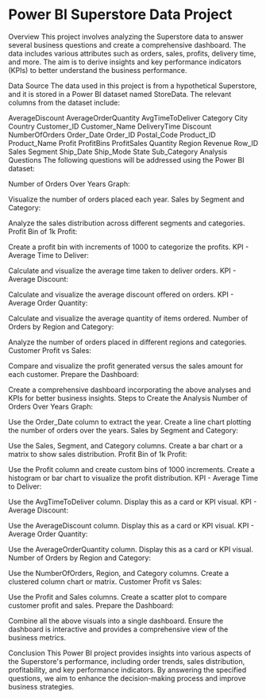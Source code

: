 # Power BI Superstore Data Project
Overview
This project involves analyzing the Superstore data to answer several business questions and create a comprehensive dashboard. The data includes various attributes such as orders, sales, profits, delivery time, and more. The aim is to derive insights and key performance indicators (KPIs) to better understand the business performance.

Data Source
The data used in this project is from a hypothetical Superstore, and it is stored in a Power BI dataset named StoreData. The relevant columns from the dataset include:

AverageDiscount
AverageOrderQuantity
AvgTimeToDeliver
Category
City
Country
Customer_ID
Customer_Name
DeliveryTime
Discount
NumberOfOrders
Order_Date
Order_ID
Postal_Code
Product_ID
Product_Name
Profit
ProfitBins
ProfitSales
Quantity
Region
Revenue
Row_ID
Sales
Segment
Ship_Date
Ship_Mode
State
Sub_Category
Analysis Questions
The following questions will be addressed using the Power BI dataset:

Number of Orders Over Years Graph:

Visualize the number of orders placed each year.
Sales by Segment and Category:

Analyze the sales distribution across different segments and categories.
Profit Bin of 1k Profit:

Create a profit bin with increments of 1000 to categorize the profits.
KPI - Average Time to Deliver:

Calculate and visualize the average time taken to deliver orders.
KPI - Average Discount:

Calculate and visualize the average discount offered on orders.
KPI - Average Order Quantity:

Calculate and visualize the average quantity of items ordered.
Number of Orders by Region and Category:

Analyze the number of orders placed in different regions and categories.
Customer Profit vs Sales:

Compare and visualize the profit generated versus the sales amount for each customer.
Prepare the Dashboard:

Create a comprehensive dashboard incorporating the above analyses and KPIs for better business insights.
Steps to Create the Analysis
Number of Orders Over Years Graph:

Use the Order_Date column to extract the year.
Create a line chart plotting the number of orders over the years.
Sales by Segment and Category:

Use the Sales, Segment, and Category columns.
Create a bar chart or a matrix to show sales distribution.
Profit Bin of 1k Profit:

Use the Profit column and create custom bins of 1000 increments.
Create a histogram or bar chart to visualize the profit distribution.
KPI - Average Time to Deliver:

Use the AvgTimeToDeliver column.
Display this as a card or KPI visual.
KPI - Average Discount:

Use the AverageDiscount column.
Display this as a card or KPI visual.
KPI - Average Order Quantity:

Use the AverageOrderQuantity column.
Display this as a card or KPI visual.
Number of Orders by Region and Category:

Use the NumberOfOrders, Region, and Category columns.
Create a clustered column chart or matrix.
Customer Profit vs Sales:

Use the Profit and Sales columns.
Create a scatter plot to compare customer profit and sales.
Prepare the Dashboard:

Combine all the above visuals into a single dashboard.
Ensure the dashboard is interactive and provides a comprehensive view of the business metrics.


Conclusion
This Power BI project provides insights into various aspects of the Superstore's performance, including order trends, sales distribution, profitability, and key performance indicators. By answering the specified questions, we aim to enhance the decision-making process and improve business strategies.
